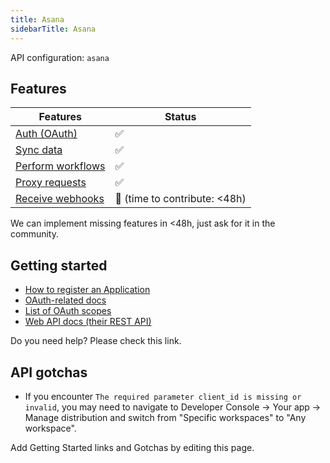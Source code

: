 ```yaml
---
title: Asana
sidebarTitle: Asana
---
```


API configuration: `asana`

## Features

| Features | Status |
| - | - |
| [Auth (OAuth)](/integrate/guides/authorize-an-api) | ✅ |
| [Sync data](/integrate/guides/sync-data-from-an-api) | ✅ |
| [Perform workflows](/integrate/guides/perform-workflows-with-an-api) | ✅ |
| [Proxy requests](/integrate/guides/proxy-requests-to-an-api) | ✅ |
| [Receive webhooks](/integrate/guides/receive-webhooks-from-an-api) | 🚫 (time to contribute: &lt;48h) |

We can implement missing features in &lt;48h, just ask for it in the community.

## Getting started

-   [How to register an Application](https://developers.asana.com/docs/oauth#register-an-application)
-   [OAuth-related docs](https://developers.asana.com/docs/oauth)
-   [List of OAuth scopes](https://developers.asana.com/docs/oauth#oauth-scopes)
-   [Web API docs (their REST API)](https://developers.asana.com/reference/rest-api-reference)

Do you need help? Please check this link.

## API gotchas

-   If you encounter `The required parameter client_id is missing or invalid`, you may need to navigate to Developer Console -> Your app -> Manage distribution and switch from "Specific workspaces" to "Any workspace".

Add Getting Started links and Gotchas by editing this page.
